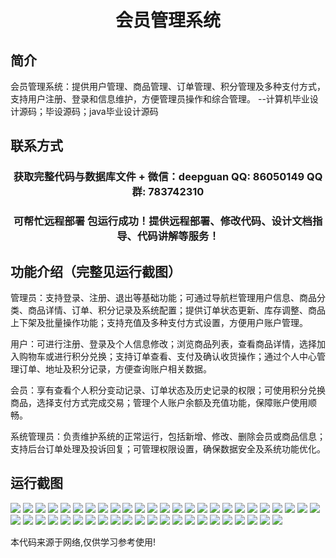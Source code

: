 <p><h1 align="center">会员管理系统</h1></p>

## 简介
会员管理系统：提供用户管理、商品管理、订单管理、积分管理及多种支付方式，支持用户注册、登录和信息维护，方便管理员操作和综合管理。    --计算机毕业设计源码；毕设源码；java毕业设计源码


## 联系方式
<p><h3 align="center">获取完整代码与数据库文件 + 微信：deepguan QQ: 86050149 QQ群: 783742310</h3></p>
<p><h3 align="center">可帮忙远程部署 包运行成功！提供远程部署、修改代码、设计文档指导、代码讲解等服务！</h3></p>

## 功能介绍（完整见运行截图）
管理员：支持登录、注册、退出等基础功能；可通过导航栏管理用户信息、商品分类、商品详情、订单、积分记录及系统配置；提供订单状态更新、库存调整、商品上下架及批量操作功能；支持充值及多种支付方式设置，方便用户账户管理。

用户：可进行注册、登录及个人信息修改；浏览商品列表，查看商品详情，选择加入购物车或进行积分兑换；支持订单查看、支付及确认收货操作；通过个人中心管理订单、地址及积分记录，方便查询账户相关数据。

会员：享有查看个人积分变动记录、订单状态及历史记录的权限；可使用积分兑换商品，选择支付方式完成交易；管理个人账户余额及充值功能，保障账户使用顺畅。

系统管理员：负责维护系统的正常运行，包括新增、修改、删除会员或商品信息；支持后台订单处理及投诉回复；可管理权限设置，确保数据安全及系统功能优化。


## 运行截图
![](img/001.jpg)
![](img/002.jpg)
![](img/003.jpg)
![](img/004.jpg)
![](img/005.jpg)
![](img/006.jpg)
![](img/007.jpg)
![](img/008.jpg)
![](img/009.jpg)
![](img/010.jpg)
![](img/011.jpg)
![](img/012.jpg)
![](img/013.jpg)
![](img/014.jpg)
![](img/015.jpg)
![](img/016.jpg)
![](img/017.jpg)
![](img/018.jpg)
![](img/019.jpg)
![](img/020.jpg)
![](img/021.jpg)
![](img/022.jpg)
![](img/023.jpg)
![](img/024.jpg)
![](img/025.jpg)
![](img/026.jpg)
![](img/027.jpg)
![](img/028.jpg)
![](img/029.jpg)
![](img/030.jpg)
![](img/031.jpg)
![](img/032.jpg)
![](img/033.jpg)
![](img/034.jpg)
![](img/035.jpg)
![](img/036.jpg)
![](img/037.jpg)
![](img/038.jpg)
![](img/039.jpg)
![](img/040.jpg)
![](img/041.jpg)
![](img/042.jpg)
![](img/043.jpg)
![](img/044.jpg)
![](img/045.jpg)
![](img/046.jpg)
![](img/047.jpg)

<p>本代码来源于网络,仅供学习参考使用!</p>
